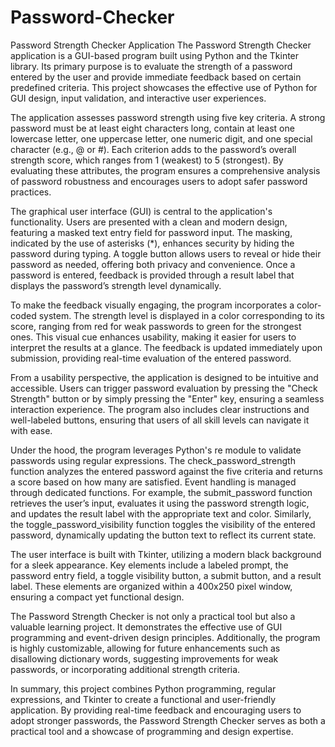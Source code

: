 # Password-Checker

Password Strength Checker Application
The Password Strength Checker application is a GUI-based program built using Python and the Tkinter library. Its primary purpose is to evaluate the strength of a password entered by the user and provide immediate feedback based on certain predefined criteria. This project showcases the effective use of Python for GUI design, input validation, and interactive user experiences.

The application assesses password strength using five key criteria. A strong password must be at least eight characters long, contain at least one lowercase letter, one uppercase letter, one numeric digit, and one special character (e.g., @ or #). Each criterion adds to the password’s overall strength score, which ranges from 1 (weakest) to 5 (strongest). By evaluating these attributes, the program ensures a comprehensive analysis of password robustness and encourages users to adopt safer password practices.

The graphical user interface (GUI) is central to the application's functionality. Users are presented with a clean and modern design, featuring a masked text entry field for password input. The masking, indicated by the use of asterisks (*), enhances security by hiding the password during typing. A toggle button allows users to reveal or hide their password as needed, offering both privacy and convenience. Once a password is entered, feedback is provided through a result label that displays the password’s strength level dynamically.

To make the feedback visually engaging, the program incorporates a color-coded system. The strength level is displayed in a color corresponding to its score, ranging from red for weak passwords to green for the strongest ones. This visual cue enhances usability, making it easier for users to interpret the results at a glance. The feedback is updated immediately upon submission, providing real-time evaluation of the entered password.

From a usability perspective, the application is designed to be intuitive and accessible. Users can trigger password evaluation by pressing the "Check Strength" button or by simply pressing the "Enter" key, ensuring a seamless interaction experience. The program also includes clear instructions and well-labeled buttons, ensuring that users of all skill levels can navigate it with ease.

Under the hood, the program leverages Python's re module to validate passwords using regular expressions. The check_password_strength function analyzes the entered password against the five criteria and returns a score based on how many are satisfied. Event handling is managed through dedicated functions. For example, the submit_password function retrieves the user’s input, evaluates it using the password strength logic, and updates the result label with the appropriate text and color. Similarly, the toggle_password_visibility function toggles the visibility of the entered password, dynamically updating the button text to reflect its current state.

The user interface is built with Tkinter, utilizing a modern black background for a sleek appearance. Key elements include a labeled prompt, the password entry field, a toggle visibility button, a submit button, and a result label. These elements are organized within a 400x250 pixel window, ensuring a compact yet functional design.

The Password Strength Checker is not only a practical tool but also a valuable learning project. It demonstrates the effective use of GUI programming and event-driven design principles. Additionally, the program is highly customizable, allowing for future enhancements such as disallowing dictionary words, suggesting improvements for weak passwords, or incorporating additional strength criteria.

In summary, this project combines Python programming, regular expressions, and Tkinter to create a functional and user-friendly application. By providing real-time feedback and encouraging users to adopt stronger passwords, the Password Strength Checker serves as both a practical tool and a showcase of programming and design expertise.
